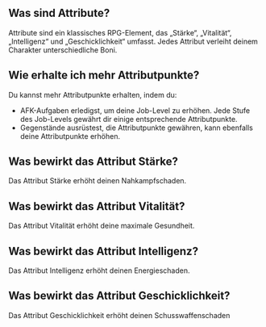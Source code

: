 ## Was sind Attribute?

Attribute sind ein klassisches RPG-Element, das „Stärke“, „Vitalität“, „Intelligenz“ und „Geschicklichkeit“ umfasst.
Jedes Attribut verleiht deinem Charakter unterschiedliche Boni.

## Wie erhalte ich mehr Attributpunkte?

Du kannst mehr Attributpunkte erhalten, indem du:

- AFK-Aufgaben erledigst, um deine Job-Level zu erhöhen. Jede Stufe des Job-Levels gewährt dir einige entsprechende Attributpunkte.
- Gegenstände ausrüstest, die Attributpunkte gewähren, kann ebenfalls deine Attributpunkte erhöhen.

## Was bewirkt das Attribut Stärke?

Das Attribut Stärke erhöht deinen Nahkampfschaden.

## Was bewirkt das Attribut Vitalität?

Das Attribut Vitalität erhöht deine maximale Gesundheit.

## Was bewirkt das Attribut Intelligenz?

Das Attribut Intelligenz erhöht deinen Energieschaden.

## Was bewirkt das Attribut Geschicklichkeit?

Das Attribut Geschicklichkeit erhöht deinen Schusswaffenschaden
